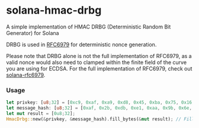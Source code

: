 # solana-hmac-drbg
A simple implementation of HMAC DRBG (Deterministic Random Bit Generator) for Solana

DRBG is used in [RFC6979](https://datatracker.ietf.org/doc/html/rfc6979) for deterministic nonce generation.

Please note that DRBG alone is not the full implementation of RFC6979, as a valid nonce would also need to clamped within the finite field of the curve you are using for ECDSA. For the full implementation of RFC6979, check out [solana-rfc6979](https://github.com/deanmlittle/solana-rfc6979).

### Usage

```rs
let privkey: [u8;32] = [0xc9, 0xaf, 0xa9, 0xd8, 0x45, 0xba, 0x75, 0x16, 0x6b, 0x5c, 0x21, 0x57, 0x67, 0xb1, 0xd6, 0x93, 0x4e, 0x50, 0xc3, 0xdb, 0x36, 0xe8, 0x9b, 0x12, 0x7b, 0x8a, 0x62, 0x2b, 0x12, 0x0f, 0x67, 0x21];
let message_hash: [u8;32] = [0xaf, 0x2b, 0xdb, 0xe1, 0xaa, 0x9b, 0x6e, 0xc1, 0xe2, 0xad, 0xe1, 0xd6, 0x94, 0xf4, 0x1f, 0xc7, 0x1a, 0x83, 0x1d, 0x02, 0x68, 0xe9, 0x89, 0x15, 0x62, 0x11, 0x3d, 0x8a, 0x62, 0xad, 0xd1, 0xbf];
let mut result = [0u8;32];
HmacDrbg::new(&privkey, &message_hash).fill_bytes(&mut result); // Fills in result with resulting [u8;32]
```